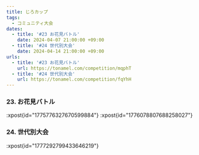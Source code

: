 ```yaml
---
title: じろカップ
tags:
  - コミュニティ大会
dates:
  - title: '#23 お花見バトル'
    date: 2024-04-07 21:00:00 +09:00
  - title: '#24 世代別大会'
    date: 2024-04-14 21:00:00 +09:00
urls:
  - title: '#23 お花見バトル'
    url: https://tonamel.com/competition/mqphT
  - title: '#24 世代別大会'
    url: https://tonamel.com/competition/fqYhH
---
```


### 23. お花見バトル
:xpost{id="1775776327670599884"}
:xpost{id="1776078807688258027"}

### 24. 世代別大会
:xpost{id="1777292799433646219"}